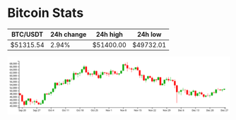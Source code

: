 # Bitcoin Stats

BTC/USDT|24h change|24h high|24h low|
|---|---|---|---|
|$51315.54|2.94%|$51400.00|$49732.01|

<img src="./chart.svg">
